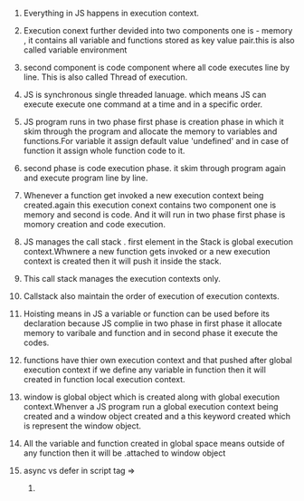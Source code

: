 1. Everything in JS happens in execution context.
2. Execution conext further devided into two components one is - memory , it contains all variable and functions stored as key value pair.this is also called variable environment
3. second component is code component where all code executes line by line. This is also called Thread of execution.
4. JS is synchronous single threaded lanuage. which means JS can execute execute one command at a time and in a specific order.
5. JS program runs in two phase first phase is creation phase in which it skim through the program and allocate the memory to variables and functions.For variable it assign default value 'undefined' and in case of function it assign whole function code to it.
6. second phase is code execution phase. it skim through program again and execute program line by line.
7. Whenever a function get invoked a new execution context being created.again this execution conext contains two component one is memory and second is code. And it will run in two phase first phase is momory creation and code execution. 
8. JS manages the call stack . first element in the Stack is global execution context.Whwnere a new function gets invoked or a new execution context is created then it will push it inside the stack.  
9. This call stack manages the execution contexts only.
10. Callstack also maintain the order of execution of execution contexts.
11. Hoisting means in JS a variable or function can be used before its declaration because JS complie in two phase in first phase it allocate memory to varibale and function and in second phase it execute the codes.
12. functions have thier own execution context and that pushed after global execution context if we define any variable in function then it will created in function local execution context.
13. window is global object which is created along with global execution context.Whenver a JS program run a global execution context being created and a window object created and a this keyword created which is represent the window object.
14. All the variable and function created in global space means outside of any function then it will be .attached to window object 








1.  async vs defer in script tag => 
    1. <script scr = "">
        IT will fetch the script from n/w and execcute then and their. At this point HTML parsing stopped, it will resume once script execution over.
    2. <script async scr = "">
        It will fetch script from n/w asynchronously along with the HTML parsing.HTML parsing block when script execution takes place.
    3. <script defer scr = "">
        Script fetched along with HTML parsing but script execution starts when HTML parsing over.